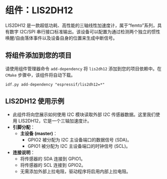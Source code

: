 # 组件：LIS2DH12

LIS2DH12 是一款超低功耗、高性能的三轴线性加速度计，属于“femto”系列，具有数字 I2C/SPI 串行接口标准输出。该设备可以配置为通过检测两个独立的惯性唤醒/自由落体事件以及设备自身的位置来生成中断信号。

## 将组件添加到您的项目

请使用组件管理器命令 `add-dependency` 将 `lis2dh12` 添加到您的项目依赖中。在 `CMake` 步骤中，该组件将自动下载。

```
idf.py add-dependency "espressif/lis2dh12=*"
```

## LIS2DH12 使用示例

*   此组件将向您展示如何使用 I2C 模块读取外部 I2C 传感器数据。这里我们使用 LIS2DH12，它是一个三轴加速度计。
*   **引脚分配**：
    *   **主设备 (master)**：
        *   GPIO2 被分配为 I2C 主设备端口的数据信号 (SDA)。
        *   GPIO1 被分配为 I2C 主设备端口的时钟信号 (SCL)。
*   **连接说明**：
    *   将传感器的 SDA 连接到 GPIO1。
    *   将传感器的 SCL 连接到 GPIO2。
    *   无需添加外部上拉电阻，驱动程序将启用内部上拉电阻。
